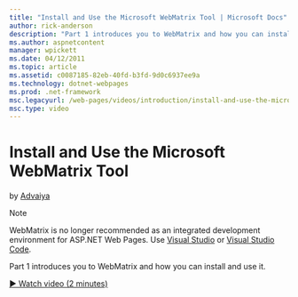 ```yaml
---
title: "Install and Use the Microsoft WebMatrix Tool | Microsoft Docs"
author: rick-anderson
description: "Part 1 introduces you to WebMatrix and how you can install and use it."
ms.author: aspnetcontent
manager: wpickett
ms.date: 04/12/2011
ms.topic: article
ms.assetid: c0087185-82eb-40fd-b3fd-9d0c6937ee9a
ms.technology: dotnet-webpages
ms.prod: .net-framework
msc.legacyurl: /web-pages/videos/introduction/install-and-use-the-microsoft-webmatrix-tool
msc.type: video
---
```

Install and Use the Microsoft WebMatrix Tool
====================
by [Advaiya](https://twitter.com/Advaiyasolns)

> [!NOTE] 
> WebMatrix is no longer recommended as an integrated development environment for ASP.NET Web Pages. Use [Visual Studio](../program-asp-net-web-pages-in-visual-studio.md) or [Visual Studio Code](https://code.visualstudio.com/).


Part 1 introduces you to WebMatrix and how you can install and use it.

[&#9654; Watch video (2 minutes)](https://channel9.msdn.com/Blogs/ASP-NET-Site-Videos/install-and-use-the-microsoft-webmatrix-tool)